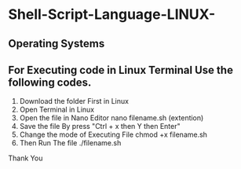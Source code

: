 # Shell-Script-Language-LINUX-
Operating Systems
---------------------------------------------------
For Executing code in Linux Terminal Use the following codes. 
---------------------------------------------------
1. Download the folder First in Linux 
2. Open Terminal in Linux 
3. Open the file in Nano Editor 
   nano filename.sh (extention) 
4. Save the file By press "Ctrl + x then Y then Enter"
5. Change the mode of Executing File 
   chmod +x filename.sh 
6. Then Run The file 
   ./filename.sh
   
 Thank You 
